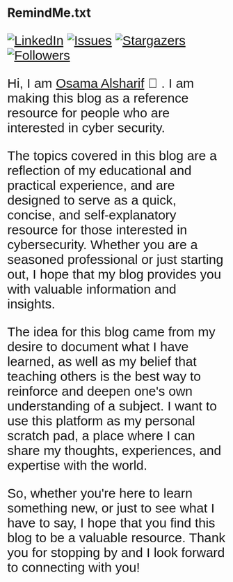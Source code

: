 # RemindMe.txt

<link rel="preconnect" href="https://fonts.googleapis.com">
<link rel="preconnect" href="https://fonts.gstatic.com" crossorigin>
<link href="https://fonts.googleapis.com/css2?family=Comfortaa:wght@300&family=Cuprum&display=swap" rel="stylesheet"> 

<style>
  
p {
    font-family: 'Comfortaa', cursive;
    font-family: 'Cuprum', sans-serif;
    font-size: 30px;
}

.center {
  text-align: center;
  markdown : "1";
}

span {
  markdown : "1"
}

</style>


[![LinkedIn][linkedin-shield]][linkedin-url]
[![Issues][issues-shield]][issues-url]
[![Stargazers][stars-shield]][stars-url]
[![Followers][Followers-shield]][Followers-url]



Hi, I am <span> [Osama Alsharif](https://www.linkedin.com/in/osama-alsharif-21153716a) </span> :wave: . I am making this blog as a reference resource for people who are interested in cyber security.


The topics covered in this blog are a reflection of my educational and practical experience, and are designed to serve as a quick, concise, and self-explanatory resource for those interested in cybersecurity. Whether you are a seasoned professional or just starting out, I hope that my blog provides you with valuable information and insights.


The idea for this blog came from my desire to document what I have learned, as well as my belief that teaching others is the best way to reinforce and deepen one's own understanding of a subject. I want to use this platform as my personal scratch pad, a place where I can share my thoughts, experiences, and expertise with the world.

So, whether you're here to learn something new, or just to see what I have to say, I hope that you find this blog to be a valuable resource. Thank you for stopping by and I look forward to connecting with you!


<!-- MARKDOWN LINKS & IMAGES -->
<!-- https://www.markdownguide.org/basic-syntax/#reference-style-links -->
[Python-shield]: https://img.shields.io/pypi/pyversions/strings?style=for-the-badge
[last-commit-shield]: https://img.shields.io/github/last-commit/o54ma-4l5h4r1f/From-SQL-injection-to-Shell-II?style=for-the-badge
[forks-shield]: https://img.shields.io/github/forks/o54ma-4l5h4r1f/From-SQL-injection-to-Shell-II.svg?style=for-the-badge
[forks-url]: https://github.com/o54ma-4l5h4r1f/From-SQL-injection-to-Shell-II/network/members
[stars-shield]: https://img.shields.io/github/stars/o54ma-4l5h4r1f/From-SQL-injection-to-Shell-II.svg?style=for-the-badge
[stars-url]: https://github.com/o54ma-4l5h4r1f/From-SQL-injection-to-Shell-II/stargazers
[issues-shield]: https://img.shields.io/github/issues/o54ma-4l5h4r1f/From-SQL-injection-to-Shell-II.svg?style=for-the-badge
[issues-url]: https://github.com/o54ma-4l5h4r1f/From-SQL-injection-to-Shell-II/issues
[Followers-shield]: https://img.shields.io/github/followers/o54ma-4l5h4r1f?style=for-the-badge
[Followers-url]:https://github.com/o54ma-4l5h4r1f?tab=followers
[linkedin-shield]: https://img.shields.io/badge/-LinkedIn-black.svg?style=for-the-badge&logo=linkedin&colorB=555
[linkedin-url]: https://www.linkedin.com/in/osama-alsharif-21153716a
[product-screenshot]: images/screenshot.png